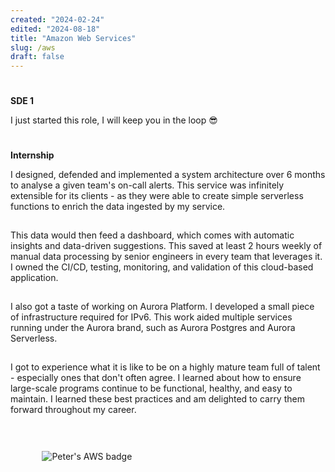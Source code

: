 ```yaml
---
created: "2024-02-24"
edited: "2024-08-18"
title: "Amazon Web Services"
slug: /aws
draft: false
---
```


<style>
    p {
        padding-bottom: 15px;
    }
    h3 {
        padding-top: 5px;
        font-size: var(--chakra-fontSizes-lg);
    }
    .content {
        display: flex;
        align-items: center;
        gap: 15px;
        @media (min-width: 1000px) {
            flex-direction: row;
        };
        @media (max-width: 1000px) {
            flex-direction: column;
        }
    }
    .badge {
        flex-grow: 1;
        justify-self: center;
        justify-content: center;
        @media (min-width: 1000px) {
            min-width: 20%;
        }
        @media (max-width: 1000px) {
            min-width: 80%;
        }
    }
</style>

<div class="content">

<div>

### SDE 1

I just started this role, I will keep you in the loop 😎

### Internship

I designed, defended and implemented a system architecture over 6 months to analyse a given team's on-call alerts. This service was
infinitely extensible for its clients - as they were able to create simple serverless functions to enrich the data ingested by my service.

This data would then feed a dashboard, which comes with automatic insights and data-driven suggestions. This saved at least 2 hours weekly
of manual data processing by senior engineers in every team that leverages it. I owned the CI/CD, testing, monitoring, and validation
of this cloud-based application.

I also got a taste of working on Aurora Platform. I developed a small piece of infrastructure required for IPv6. This work aided
multiple services running under the Aurora brand, such as Aurora Postgres and Aurora Serverless.

I got to experience what it is like to be on a highly mature team full of talent - especially ones that don't often agree. I learned about how to
ensure large-scale programs continue to be functional, healthy, and easy to maintain. I learned these best practices and am delighted to carry
them forward throughout my career.

</div>

<div class="badge">

![Peter's AWS badge](../images/aws.png)

</div>

</div>
